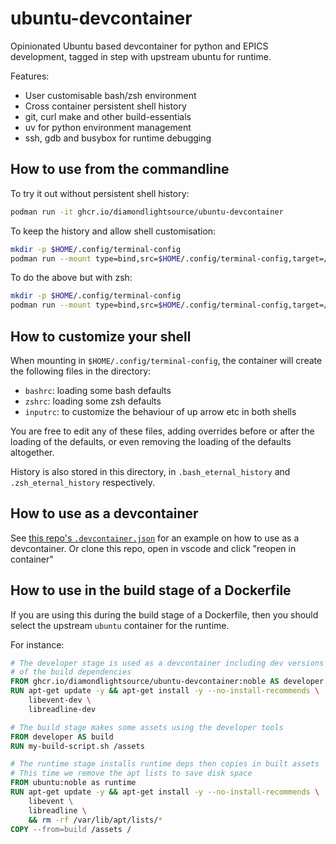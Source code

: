 # ubuntu-devcontainer

Opinionated Ubuntu based devcontainer for python and EPICS development, tagged in step with upstream ubuntu for runtime.

Features:
- User customisable bash/zsh environment
- Cross container persistent shell history
- git, curl make and other build-essentials
- uv for python environment management
- ssh, gdb and busybox for runtime debugging

## How to use from the commandline

To try it out without persistent shell history:

```bash
podman run -it ghcr.io/diamondlightsource/ubuntu-devcontainer
```

To keep the history and allow shell customisation:

```bash
mkdir -p $HOME/.config/terminal-config
podman run --mount type=bind,src=$HOME/.config/terminal-config,target=/user-terminal-config -it ghcr.io/diamondlightsource/ubuntu-devcontainer 
```

To do the above but with zsh:

```bash
mkdir -p $HOME/.config/terminal-config
podman run --mount type=bind,src=$HOME/.config/terminal-config,target=/user-terminal-config -it ghcr.io/diamondlightsource/ubuntu-devcontainer zsh
```

## How to customize your shell

When mounting in `$HOME/.config/terminal-config`, the container will create the following files in the directory:
- `bashrc`: loading some bash defaults
- `zshrc`: loading some zsh defaults
- `inputrc`: to customize the behaviour of up arrow etc in both shells

You are free to edit any of these files, adding overrides before or after the loading of the defaults, or even removing the loading of the defaults altogether.

History is also stored in this directory, in `.bash_eternal_history` and `.zsh_eternal_history` respectively.

## How to use as a devcontainer

See [this repo's `.devcontainer.json`](./.devcontainer.json) for an example on how to use as a devcontainer. Or clone this repo, open in vscode and click "reopen in container"

## How to use in the build stage of a Dockerfile

If you are using this during the build stage of a Dockerfile, then you should select the upstream `ubuntu` container for the runtime.

For instance:

```Dockerfile
# The developer stage is used as a devcontainer including dev versions
# of the build dependencies
FROM ghcr.io/diamondlightsource/ubuntu-devcontainer:noble AS developer
RUN apt-get update -y && apt-get install -y --no-install-recommends \
    libevent-dev \
    libreadline-dev

# The build stage makes some assets using the developer tools
FROM developer AS build
RUN my-build-script.sh /assets

# The runtime stage installs runtime deps then copies in built assets
# This time we remove the apt lists to save disk space
FROM ubuntu:noble as runtime 
RUN apt-get update -y && apt-get install -y --no-install-recommends \
    libevent \
    libreadline \
    && rm -rf /var/lib/apt/lists/*
COPY --from=build /assets /
```

